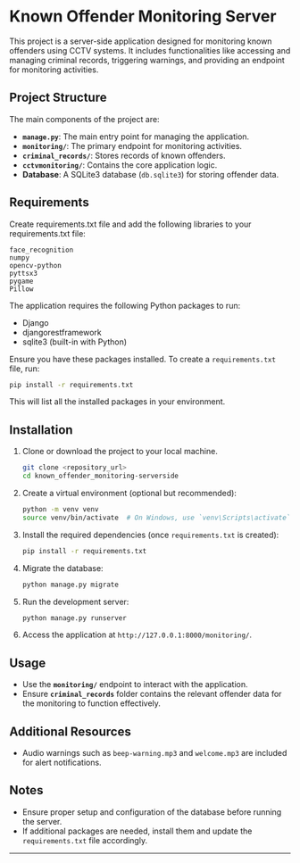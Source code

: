 # Known Offender Monitoring Server

This project is a server-side application designed for monitoring known offenders using CCTV systems. It includes functionalities like accessing and managing criminal records, triggering warnings, and providing an endpoint for monitoring activities.

## Project Structure

The main components of the project are:
- **`manage.py`**: The main entry point for managing the application.
- **`monitoring/`**: The primary endpoint for monitoring activities.
- **`criminal_records/`**: Stores records of known offenders.
- **`cctvmonitoring/`**: Contains the core application logic.
- **Database**: A SQLite3 database (`db.sqlite3`) for storing offender data.

## Requirements

Create requirements.txt file and add the following libraries to your requirements.txt file:

```
face_recognition
numpy
opencv-python
pyttsx3
pygame
Pillow
```

The application requires the following Python packages to run:

- Django
- djangorestframework
- sqlite3 (built-in with Python)

Ensure you have these packages installed. To create a `requirements.txt` file, run:

```bash
pip install -r requirements.txt
```

This will list all the installed packages in your environment.

## Installation

1. Clone or download the project to your local machine.

   ```bash
   git clone <repository_url>
   cd known_offender_monitoring-serverside
   ```

2. Create a virtual environment (optional but recommended):

   ```bash
   python -m venv venv
   source venv/bin/activate  # On Windows, use `venv\Scripts\activate`
   ```

3. Install the required dependencies (once `requirements.txt` is created):

   ```bash
   pip install -r requirements.txt
   ```

4. Migrate the database:

   ```bash
   python manage.py migrate
   ```

5. Run the development server:

   ```bash
   python manage.py runserver
   ```

6. Access the application at `http://127.0.0.1:8000/monitoring/`.

## Usage

- Use the **`monitoring/`** endpoint to interact with the application.
- Ensure **`criminal_records`** folder contains the relevant offender data for the monitoring to function effectively.

## Additional Resources

- Audio warnings such as `beep-warning.mp3` and `welcome.mp3` are included for alert notifications.

## Notes

- Ensure proper setup and configuration of the database before running the server.
- If additional packages are needed, install them and update the `requirements.txt` file accordingly.

---
